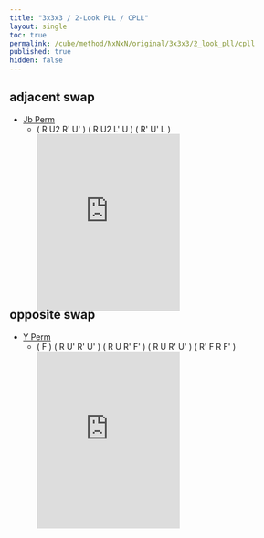 ```yaml
---
title: "3x3x3 / 2-Look PLL / CPLL"
layout: single
toc: true
permalink: /cube/method/NxNxN/original/3x3x3/2_look_pll/cpll
published: true
hidden: false
---
```


<head>
  <base target="_blank">
  <style>
    .iframe-wrapper {
      overflow      : hidden;
      margin-bottom : -35px;
    }
    iframe {
      width         : 250px;
      height        : 330px;
      margin-top    : -20px;
      border        : none;
    }
  </style>
</head>



## adjacent swap

- [Jb Perm](/cube/method/NxNxN/original/3x3x3/full_pll/2_adjacent_corners_2_edges#jb-perm)
  - ( R U2 R' U' ) ( R U2 L' U ) ( R' U' L )
    <div class="iframe-wrapper">
      <iframe
        scrolling="no"
        src="https://ruwix.com/widget/3d/?alg=R%20U2'%20R'%20U'%20R%20U2%20L'%20U%20R'%20U'%20L&colored=U*/cm%20u/e&solved=U-&hover=9&speed=500&flags=canvas"
      ></iframe>
    </div>



## opposite swap

- [Y Perm](/cube/method/NxNxN/original/3x3x3/full_pll/2_opposite_corners_2_edges#y-perm)
  - ( F ) ( R U' R' U' ) ( R U R' F' ) ( R U R' U' ) ( R' F R F' )
    <div class="iframe-wrapper">
      <iframe
        scrolling="no"
        src="https://ruwix.com/widget/3d/?alg=F%20R%20U'%20R'%20U'%20R%20U%20R'%20F'%20R%20U%20R'%20U'%20R'%20F%20R%20F'&colored=U*/c%20u&solved=U-&hover=9&speed=500&flags=canvas"
      ></iframe>
    </div>
